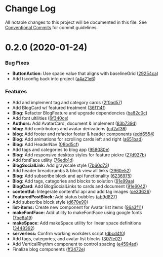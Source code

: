 # Change Log

All notable changes to this project will be documented in this file.
See [Conventional Commits](https://conventionalcommits.org) for commit guidelines.

# 0.2.0 (2020-01-24)


### Bug Fixes

* **ButtonAction:** Use space value that aligns with baselineGrid ([29254ca](https://gitlab.com/imaginedelements/heather-turano-coaching/live-life-mindful/commit/29254ca1ad1338f8291ee81fa5b9fe23c28130ba))
* Add tsconfig back into project ([a4a21e6](https://gitlab.com/imaginedelements/heather-turano-coaching/live-life-mindful/commit/a4a21e6ff4d513b4ffb8032d3d460281bc57f50d))


### Features

* Add and implement tag and category cards ([2f0ad57](https://gitlab.com/imaginedelements/heather-turano-coaching/live-life-mindful/commit/2f0ad5783b32f636e0d8894dad080a068a34be5b))
* Add BlogCard w/ featured treatment ([36f114f](https://gitlab.com/imaginedelements/heather-turano-coaching/live-life-mindful/commit/36f114f3005376f6a848b08305758bd10400830f))
* **Blog:** Refactor BlogFeature and upgrade dependencies ([ba82c0c](https://gitlab.com/imaginedelements/heather-turano-coaching/live-life-mindful/commit/ba82c0c6ad80b2ef3fc84cae678bc3283e382b39))
* Add font ultilities ([6f340ce](https://gitlab.com/imaginedelements/heather-turano-coaching/live-life-mindful/commit/6f340ce02b429324d81423c5149ba65693f63ad6))
* **Authors:** Add AvatarCard, document & implement ([83b739d](https://gitlab.com/imaginedelements/heather-turano-coaching/live-life-mindful/commit/83b739d35ab691eb53575f6e594138bfcecacc30))
* **blog:** Add contributors and avatar derivations ([cd2af36](https://gitlab.com/imaginedelements/heather-turano-coaching/live-life-mindful/commit/cd2af3603990de1c68898289ad6d8e5b58d6012c))
* **blog:** Add footer and refactor footer & header components ([edd6554](https://gitlab.com/imaginedelements/heather-turano-coaching/live-life-mindful/commit/edd65544f1d416a76a8e445a995ef34e7e9406f6))
* **Blog:** Add animations for scrolling cards left and right ([a651bad](https://gitlab.com/imaginedelements/heather-turano-coaching/live-life-mindful/commit/a651bad8c4b8e76fa48a8ee44af4a97853922de2))
* **Blog:** Add HeaderNav ([08bd5cf](https://gitlab.com/imaginedelements/heather-turano-coaching/live-life-mindful/commit/08bd5cffa1396f2c76d6d05b71cbf2345cd8a429))
* Add tags and categories to blog app ([958080e](https://gitlab.com/imaginedelements/heather-turano-coaching/live-life-mindful/commit/958080eee8981424a94c6c9d1cf1849858a81e4e))
* **Blog:** Add responsive desktop styles for feature pickre ([27d927b](https://gitlab.com/imaginedelements/heather-turano-coaching/live-life-mindful/commit/27d927b02692991b4e3b7cc0489a823431c97d9a))
* Add fontFace utility ([76edb1d](https://gitlab.com/imaginedelements/heather-turano-coaching/live-life-mindful/commit/76edb1d6dc80ca8e1c3a35541e8eef4d0966a658))
* **BlogSocialLink:** Add grayscale style ([7b60d73](https://gitlab.com/imaginedelements/heather-turano-coaching/live-life-mindful/commit/7b60d73274bb81f3ce2a095c8f5ed621f82521f3))
* Add header breadcrumbs & block view all links ([2960e52](https://gitlab.com/imaginedelements/heather-turano-coaching/live-life-mindful/commit/2960e52f349c7551e035331024c2c20ec07abb6e))
* **Blog:** Add subscribe block and api functionality ([6236975](https://gitlab.com/imaginedelements/heather-turano-coaching/live-life-mindful/commit/62369757368c20cc739482ad605bdba73b9dffc5))
* **Blog:** Add tags, categories and blocks to solution ([91e99aa](https://gitlab.com/imaginedelements/heather-turano-coaching/live-life-mindful/commit/91e99aaa39f03ac371a558a4f64c226620dccdf8))
* **BlogCard:** Add BlogSocialLinks to cards and document ([91e6042](https://gitlab.com/imaginedelements/heather-turano-coaching/live-life-mindful/commit/91e6042e435351549d2ee5df32e780636d488357))
* **contentful:** Integerate contentful api and add tag images ([ce33626](https://gitlab.com/imaginedelements/heather-turano-coaching/live-life-mindful/commit/ce33626712f5bdad58fa9ef2cc2eb753f4a35717))
* **FeaturedPostBlock:** Add status bubbles ([ab9d827](https://gitlab.com/imaginedelements/heather-turano-coaching/live-life-mindful/commit/ab9d8275b56b706012e82f2889940f461d7d420f))
* Add subscribe block style ([d670e90](https://gitlab.com/imaginedelements/heather-turano-coaching/live-life-mindful/commit/d670e90aea932df3d7ee9662e36e804adc580da1))
* **list-items:** Create new component for Avatar list items ([96a3f11](https://gitlab.com/imaginedelements/heather-turano-coaching/live-life-mindful/commit/96a3f11e8078a155e385180a605961a607afcd83))
* **makeFontFace:** Add utility to makeFontFace using google fonts ([7be8a19](https://gitlab.com/imaginedelements/heather-turano-coaching/live-life-mindful/commit/7be8a19cd892d9e1324485a95d8cc5f585258b17))
* **makeSpace:** Add makeSpace utility for linear space definitions ([3448392](https://gitlab.com/imaginedelements/heather-turano-coaching/live-life-mindful/commit/34483927e03016a31f427ca13a56389377023fad))
* **serverless:** Confrm working workders script ([dbcd4f0](https://gitlab.com/imaginedelements/heather-turano-coaching/live-life-mindful/commit/dbcd4f008a85110702785213799510711d5919bf))
* Add tags, categories, and avatar list blocks ([307fe02](https://gitlab.com/imaginedelements/heather-turano-coaching/live-life-mindful/commit/307fe02c4e95bcc47bd7773bb5940c8c0dde56d9))
* Add VerticalRhythm component to control spacing ([e4594ad](https://gitlab.com/imaginedelements/heather-turano-coaching/live-life-mindful/commit/e4594ad5437f3cd5c72fc86928ac6dc7f0b7578c))
* Finalize blog components ([ff3472e](https://gitlab.com/imaginedelements/heather-turano-coaching/live-life-mindful/commit/ff3472ec71355c4b477526d31b21297e89bfc94b))
